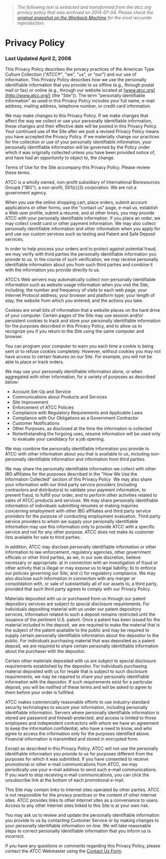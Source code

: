 > *The following text is extracted and transformed from the atcc.org privacy policy that was archived on 2014-07-04. Please check the [original snapshot on the Wayback Machine](https://web.archive.org/web/20140704150003id_/http%3A//www.atcc.org/Privacy_Policy.aspx) for the most accurate reproduction.*

# Privacy Policy

### Last Updated April 2, 2008

This Privacy Policy describes the privacy practices of the American Type Culture Collection ("ATCC®", "we", "us", or "our") and our use of information. This Privacy Policy describes how we use the personally identifiable information that you provide to us offline (e.g., through postal mail or fax) or online (e.g., through our website located at [www.atcc.org](http://www.atcc.org/) (the "Site")). The term "personally identifiable information" as used in this Privacy Policy includes your full name, e-mail address, mailing address, telephone number, or credit card information.

We may make changes to this Privacy Policy. If we make changes that affect the way we collect or use your personally identifiable information, these changes and their effective date will be posted in this Privacy Policy. Your continued use of the Site after we post a revised Privacy Policy means you have accepted the Privacy Policy. If we materially change our practices for the collection or use of your personally identifiable information, your personally identifiable information will be governed by the Policy under which it was originally collected unless you have been provided notice of, and have had an opportunity to object to, the change.

Terms of Use for the Site accompany this Privacy Policy. Please review these terms.

ATCC is a wholly owned, non-profit subsidiary of International Bioresources Groupä ("IBG"), a non-profit, 501(c)(3) corporation. We are not a government agency.

When you use the online shopping cart, place orders, submit account applications or other forms, use the "contact us" page, e-mail us, establish a Web user profile, submit a résumé, and at other times, you may provide ATCC with your personally identifiable information. If you place an order, we may collect credit card or other payment information. We may also collect personally identifiable information and other information when you apply for and use our custom services such as testing and Patent and Safe Deposit services, 

In order to help process your orders and to protect against potential fraud, we may verify with third parties the personally identifiable information you provide to us. In the course of such verification, we may receive personally identifiable information about you from such third parties and combine it with the information you provide directly to us.

ATCC’s Web servers may automatically collect non-personally identifiable information such as website usage information when you visit the Site, including: the number and frequency of visits to each web page; your Internet Protocol address; your browser and platform type; your length of stay; the website from which you entered; and the actions you take.

Cookies are small bits of information that a website places on the hard drive of your computer. Certain pages of the Site may use session and/or persistent cookies to track and store your personally identifiable information for the purposes described in this Privacy Policy, and to allow us to recognize you if you return to the Site using the same computer and browser.

You can program your computer to warn you each time a cookie is being sent or to refuse cookies completely. However, without cookies you may not have access to certain features on our Site. For example, you will not be able to place or track orders.

We may use your personally identifiable information alone, or when aggregated with other information, for a variety of purposes as described below:

  


  * Account Set-Up and Service
  * Communications about Products and Services
  * Site Improvement
  * Enforcement of ATCC Policies
  * Compliance with Regulatory Requirements and Applicable Laws
  * Compliance with Our Obligations as a Government Contractor
  * Customer Notifications
  * Other Purposes, as disclosed at the time the information is collected
  * Notwithstanding the forgoing uses, résumé information will be used only to evaluate your candidacy for a job opening.



We may combine the personally identifiable information you provide to ATCC with other information about you that is available to us, including non-personally identifiable information and information from third parties.

We may share the personally identifiable information we collect with other IBG affiliates for the purposes described in the "How We Use the Information Collected" section of this Privacy Policy  We may also share your information with our third party service providers (including contractors and distributors) to validate your payment information, to prevent fraud, to fulfill your order, and to perform other activities related to sales of ATCC products and services. We may share personally identifiable information of individuals submitting résumés or making inquiries concerning employment with other IBG affiliates and third party service providers for the purpose of conducting employment evaluation. Third party service providers to whom we supply your personally identifiable information may use this information only to provide ATCC with a specific service and not for any other purpose. ATCC does not make its customer lists available for sale to third parties.

In addition, ATCC may disclose personally identifiable information or other information to law enforcement, regulatory agencies, other government officials or other third parties, as we, in our sole discretion, believe necessary or appropriate: a) in connection with an investigation of fraud or other activity that is illegal or may expose us to legal liability; b) to enforce our policies governing our Site; and c) for regulatory compliance. We may also disclose such information in connection with any merger or consolidation with, or sale of substantially all of our assets to, a third party, provided that such third party agrees to comply with our Privacy Policy.

Materials deposited with us or purchased from us through our patent depository services are subject to special disclosure requirements. For individuals depositing material with us under our patent depository services, information related to such a deposit remains restricted until the issuance of the pertinent U.S. patent. Once a patent has been issued for the material included in the deposit, we are required to make the material that is the subject of the patent available to the public and may be required to supply certain personally identifiable information about the depositor to the public. For individuals purchasing material that was deposited as a patent deposit, we are required to share certain personally identifiable information about the purchaser with the depositor.

Certain other materials deposited with us are subject to special disclosure requirements established by the depositor. For individuals purchasing material deposited with us for resale that is subject to such disclosure requirements, we may be required to share your personally identifiable information with the depositor. If such requirements exist for a particular deposit, you will be notified of these terms and will be asked to agree to them before your order is fulfilled.

ATCC makes commercially reasonable efforts to use industry-standard security technologies to secure your information, including personally identifiable information. Servers where personally identifiable information is stored are password and firewall-protected, and access is limited to those employees and independent contractors with whom we have an agreement to keep the information confidential, who have a need to know, and who agree to access the information only for the purposes identified above. Financial information is transmitted and stored in encrypted form.

Except as described in this Privacy Policy, ATCC will not use the personally identifiable information you provide to us for purposes different from the purposes for which it was submitted. If you have consented to receive promotional or other e-mail communications from ATCC, we may periodically use your e-mail address to send such e-mail communications. If you want to stop receiving e-mail communications, you can click the unsubscribe link at the bottom of each promotional e-mail.

This Site may contain links to Internet sites operated by other parties. ATCC is not responsible for the privacy practices or the content of other Internet sites. ATCC provides links to other Internet sites as a convenience to users. Access to any other Internet sites linked to this Site is at your own risk.

You may ask us to review and update the personally identifiable information you provide to us by contacting Customer Service or by making changes to your personally identifiable information on-line. We will take reasonable steps to correct personally identifiable information that you inform us is incorrect.

If you have any questions or comments regarding this Privacy Policy, please contact the ATCC Webmaster using the [Contact Us Form](https://web.archive.org/Support/Contact_Us/Contact_Us_Form.aspx).
